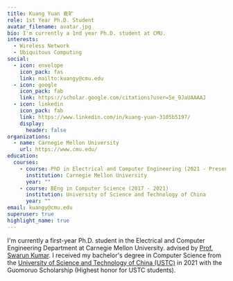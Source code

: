 ```yaml
---
title: Kuang Yuan 袁旷
role: 1st Year Ph.D. Student
avatar_filename: avatar.jpg
bio: I'm currently a 1nd year Ph.D. student at CMU.
interests:
  - Wireless Network
  - Ubiquitous Computing
social:
  - icon: envelope
    icon_pack: fas
    link: mailto:kuangy@cmu.edu
  - icon: google
    icon_pack: fab
    link: https://scholar.google.com/citations?user=5e_9JaUAAAAJ
  - icon: linkedin
    icon_pack: fab
    link: https://www.linkedin.com/in/kuang-yuan-3105b5197/
    display:
      header: false
organizations:
  - name: Carnegie Mellon University
    url: https://www.cmu.edu/
education:
  courses:
    - course: PhD in Electrical and Computer Engineering (2021 - Present)
      institution: Carnegie Mellon University
      year: ""
    - course: BEng in Computer Science (2017 - 2021)
      institution: University of Science and Technology of China
      year: ""
email: kuangy@cmu.edu
superuser: true
highlight_name: true
---
```

I'm currently a first-year Ph.D. student in the Electrical and Computer Engineering Department at Carnegie Mellon University. advised by [Prof. Swarun Kumar](https://swarunkumar.com/). I received my bachelor's degree in Computer Science from the [University of Science and Technology of China (USTC)](http://en.ustc.edu.cn/) in 2021 with the Guomoruo Scholarship (Highest honor for USTC students).